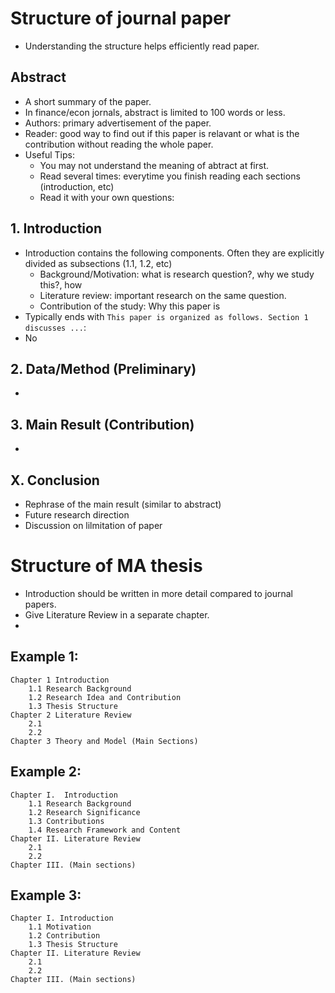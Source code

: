 # Structure of journal paper
* Understanding the structure helps efficiently read paper.

## Abstract
* A short summary of the paper.
* In finance/econ jornals, abstract is limited to 100 words or less.
* Authors: primary advertisement of the paper. 
* Reader: good way to find out if this paper is relavant or what is the contribution without reading the whole paper. 
* Useful Tips:
  * You may not understand the meaning of abtract at first.
  * Read several times: everytime you finish reading each sections (introduction, etc)
  * Read it with your own questions: 

## 1. Introduction
* Introduction contains the following components. Often they are explicitly divided as subsections (1.1, 1.2, etc)
  * Background/Motivation: what is research question?, why we study this?, how 
  * Literature review: important research on the same question. 
  * Contribution of the study: Why this paper is 
* Typically ends with `This paper is organized as follows. Section 1 discusses ...`: 
* No 

## 2. Data/Method (Preliminary)
* 

## 3. Main Result (Contribution)
* 

## X. Conclusion
* Rephrase of the main result (similar to abstract)
* Future research direction
* Discussion on lilmitation of paper

# Structure of MA thesis
* Introduction should be written in more detail compared to journal papers.
* Give Literature Review in a separate chapter.
* 

## Example 1:
```
Chapter 1 Introduction
    1.1 Research Background
    1.2 Research Idea and Contribution
    1.3 Thesis Structure
Chapter 2 Literature Review
    2.1 
    2.2 
Chapter 3 Theory and Model (Main Sections)
```

## Example 2:
```
Chapter I.	Introduction
    1.1	Research Background
    1.2	Research Significance
    1.3	Contributions
    1.4	Research Framework and Content
Chapter II.	Literature Review
    2.1	
    2.2	
Chapter III. (Main sections)
```

## Example 3:
````
Chapter I. Introduction
    1.1 Motivation
    1.2 Contribution
    1.3 Thesis Structure
Chapter II. Literature Review
    2.1 
    2.2 
Chapter III. (Main sections)
````

